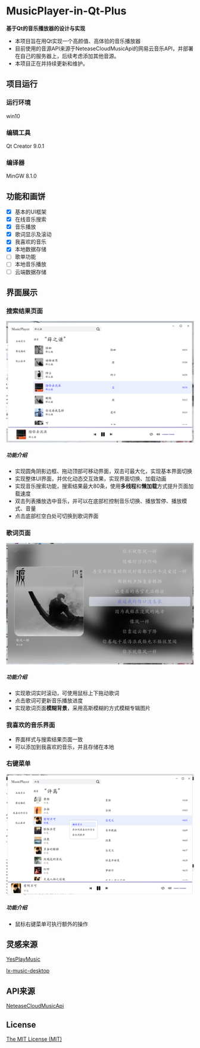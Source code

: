 # MusicPlayer-in-Qt-Plus

**基于Qt的音乐播放器的设计与实现**

- 本项目旨在用Qt实现一个高颜值、高体验的音乐播放器
- 目前使用的音源API来源于NeteaseCloudMusicApi的网易云音乐API，并部署在自己的服务器上，后续考虑添加其他音源。
- 本项目正在并持续更新和维护。

## 项目运行

### 运行环境
win10

### 编辑工具
Qt Creator 9.0.1

### 编译器
MinGW 8.1.0

## 功能和画饼

- [x] 基本的UI框架
- [x] 在线音乐搜索
- [x] 音乐播放
- [x] 歌词显示及滚动
- [x] 我喜欢的音乐
- [x] 本地数据存储
- [ ] 歌单功能
- [ ] 本地音乐播放
- [ ] 云端数据存储

## 界面展示

### 搜索结果页面
![搜索结果页面](https://raw.githubusercontent.com/hhhyxy/MusicPlayer-in-Qt-Plus/main/static/searchResult_Page.png)

##### 功能介绍
- 实现圆角阴影边框、拖动顶部可移动界面，双击可最大化，实现基本界面切换
- 实现整体UI界面，并优化动态交互效果，实现界面切换、加载动画
- 实现音乐搜索功能，搜索结果最大80条，使用**多线程**和**懒加载**方式提升页面加载速度
- 双击列表播放选中音乐，并可以在底部栏控制音乐切换、播放暂停、播放模式、音量
- 点击底部栏空白处可切换到歌词界面

### 歌词页面
![歌词页面](https://raw.githubusercontent.com/hhhyxy/MusicPlayer-in-Qt-Plus/main/static/lrc_Page_gaussionBackground.png)

##### 功能介绍
- 实现歌词实时滚动，可使用鼠标上下拖动歌词
- 点击歌词可更新音乐播放进度
- 实现歌词页面**模糊背景**，采用高斯模糊的方式模糊专辑图片

### 我喜欢的音乐界面

- 界面样式与搜索结果页面一致
- 可以添加到我喜欢的音乐，并且存储在本地

### 右键菜单
![右键菜单](https://raw.githubusercontent.com/hhhyxy/MusicPlayer-in-Qt-Plus/main/static/menu_buttonRight.png)

##### 功能介绍
- 鼠标右键菜单可执行额外的操作

## 灵感来源
[YesPlayMusic](https://github.com/qier222/YesPlayMusic)

[lx-music-desktop](https://github.com/lyswhut/lx-music-desktop)

## API来源
[NeteaseCloudMusicApi](https://github.com/Binaryify/NeteaseCloudMusicApi)

## License
[The MIT License (MIT)](https://github.com/hhhyxy/MusicPlayer-in-Qt/edit/main/LICENSE)
